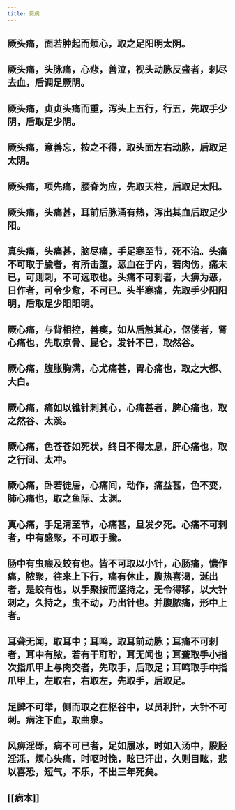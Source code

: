```yaml
---
title: 厥病
---
```


## 厥头痛，面若肿起而烦心，取之足阳明太阴。
## 厥头痛，头脉痛，心悲，善泣，视头动脉反盛者，刺尽去血，后调足厥阴。
## 厥头痛，贞贞头痛而重，泻头上五行，行五，先取手少阴，后取足少阴。
## 厥头痛，意善忘，按之不得，取头面左右动脉，后取足太阴。
## 厥头痛，项先痛，腰脊为应，先取天柱，后取足太阳。
## 厥头痛，头痛甚，耳前后脉涌有热，泻出其血后取足少阳。
## 真头痛，头痛甚，脑尽痛，手足寒至节，死不治。头痛不可取于腧者，有所击堕，恶血在于内，若肉伤，痛未已，可则刺，不可远取也。头痛不可刺者，大痹为恶，日作者，可令少愈，不可已。头半寒痛，先取手少阳阳明，后取足少阳阳明。
## 厥心痛，与背相控，善瘈，如从后触其心，伛偻者，肾心痛也，先取京骨、昆仑，发针不已，取然谷。
## 厥心痛，腹胀胸满，心尤痛甚，胃心痛也，取之大都、大白。
## 厥心痛，痛如以锥针刺其心，心痛甚者，脾心痛也，取之然谷、太溪。
## 厥心痛，色苍苍如死状，终日不得太息，肝心痛也，取之行间、太冲。
## 厥心痛，卧若徒居，心痛间，动作，痛益甚，色不变，肺心痛也，取之鱼际、太渊。
## 真心痛，手足清至节，心痛甚，旦发夕死。心痛不可刺者，中有盛聚，不可取于腧。
## 肠中有虫瘕及蛟有也。皆不可取以小针，心肠痛，憹作痛，脓聚，往来上下行，痛有休止，腹热喜渴，涎出者，是蛟有也，以手聚按而坚持之，无令得移，以大针刺之，久持之，虫不动，乃出针也。并腹脓痛，形中上者。
## 耳聋无闻，取耳中；耳鸣，取耳前动脉；耳痛不可刺者，耳中有脓，若有干耵聍，耳无闻也；耳聋取手小指次指爪甲上与肉交者，先取手，后取足；耳鸣取手中指爪甲上，左取右，右取左，先取手，后取足。
## 足髀不可举，侧而取之在枢谷中，以员利针，大针不可刺。病注下血，取曲泉。
## 风痹淫砾，病不可已者，足如履冰，时如入汤中，股胫淫泺，烦心头痛，时呕时悗，眩已汗出，久则目眩，悲以喜恐，短气，不乐，不出三年死矣。
## [[病本]]
